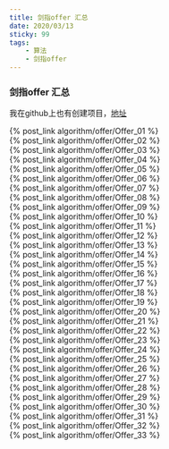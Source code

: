 ```yaml
---
title: 剑指offer 汇总
date: 2020/03/13
sticky: 99
tags: 
    - 算法
    - 剑指offer
---
```


### 剑指offer 汇总
我在github上也有创建项目，[地址](https://github.com/snmlm/Sword-means-Offer)
<!-- more -->
{% post_link algorithm/offer/Offer_01 %}</br>
{% post_link algorithm/offer/Offer_02 %}</br>
{% post_link algorithm/offer/Offer_03 %}</br>
{% post_link algorithm/offer/Offer_04 %}</br>
{% post_link algorithm/offer/Offer_05 %}</br>
{% post_link algorithm/offer/Offer_06 %}</br>
{% post_link algorithm/offer/Offer_07 %}</br>
{% post_link algorithm/offer/Offer_08 %}</br>
{% post_link algorithm/offer/Offer_09 %}</br>
{% post_link algorithm/offer/Offer_10 %}</br>
{% post_link algorithm/offer/Offer_11 %}</br>
{% post_link algorithm/offer/Offer_12 %}</br>
{% post_link algorithm/offer/Offer_13 %}</br>
{% post_link algorithm/offer/Offer_14 %}</br>
{% post_link algorithm/offer/Offer_15 %}</br>
{% post_link algorithm/offer/Offer_16 %}</br>
{% post_link algorithm/offer/Offer_17 %}</br>
{% post_link algorithm/offer/Offer_18 %}</br>
{% post_link algorithm/offer/Offer_19 %}</br>
{% post_link algorithm/offer/Offer_20 %}</br>
{% post_link algorithm/offer/Offer_21 %}</br>
{% post_link algorithm/offer/Offer_22 %}</br>
{% post_link algorithm/offer/Offer_23 %}</br>
{% post_link algorithm/offer/Offer_24 %}</br>
{% post_link algorithm/offer/Offer_25 %}</br>
{% post_link algorithm/offer/Offer_26 %}</br>
{% post_link algorithm/offer/Offer_27 %}</br>
{% post_link algorithm/offer/Offer_28 %}</br>
{% post_link algorithm/offer/Offer_29 %}</br>
{% post_link algorithm/offer/Offer_30 %}</br>
{% post_link algorithm/offer/Offer_31 %}</br>
{% post_link algorithm/offer/Offer_32 %}</br>
{% post_link algorithm/offer/Offer_33 %}</br>

